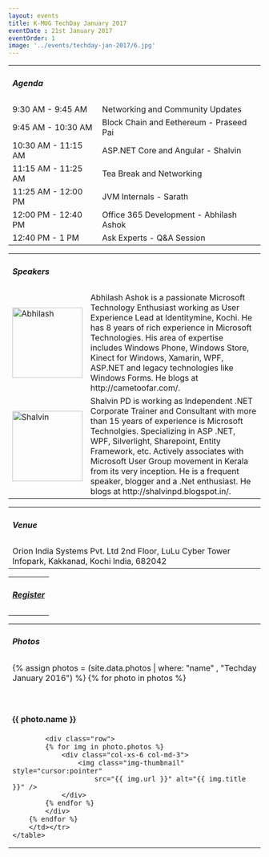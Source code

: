 ```yaml
---
layout: events
title: K-MUG TechDay January 2017
eventDate : 21st January 2017
eventOrder: 1
image: '../events/techday-jan-2017/6.jpg'
---
```

<div class="col-lg-10 col-lg-offset-1 text-center">
    <table class="table">
        <tr><td colspan="2"><h5>Agenda</h5></td></tr>
        <tr><td class="col-md-6">9:30 AM - 9:45 AM</td><td class="col-md-6">Networking and Community Updates</td></tr>
        <tr><td class="col-md-6">9:45 AM - 10:30 AM</td><td class="col-md-6">Block Chain and Eethereum - Praseed Pai</td></tr>
        <tr><td class="col-md-6">10:30 AM - 11:15 AM</td><td class="col-md-6">ASP.NET Core and Angular - Shalvin</td></tr>
        <tr><td class="col-md-6">11:15 AM - 11:25 AM</td><td class="col-md-6">Tea Break and Networking</td></tr>
        <tr><td class="col-md-6">11:25 AM - 12:00 PM</td><td class="col-md-6">JVM Internals - Sarath</td></tr>
        <tr><td class="col-md-6">12:00 PM - 12:40 PM</td><td class="col-md-6">Office 365 Development - Abhilash Ashok</td></tr>
        <tr><td class="col-md-6">12:40 PM - 1 PM</td><td class="col-md-6">Ask Experts - Q&amp;A Session</td></tr>
    </table>
    <table class="table">
        <tr><td colspan="2"><h5>Speakers</h5></td></tr>
        <tr><td class="col-md-3">
            <img src="../../img/people/abhilash.jpg" alt="Abhilash" style="width:140px; height:140px" class="img-thumbnail" />
        </td><td class="col-md-9 text-justify">Abhilash Ashok is a passionate Microsoft Technology Enthusiast working as User Experience Lead at Identitymine, Kochi. He has 8 years of rich experience in Microsoft Technologies. His area of expertise includes Windows Phone, Windows Store, Kinect for Windows, Xamarin, WPF, ASP.NET and legacy technologies like Windows Forms. He blogs at http://cametoofar.com/.</td></tr>
         <tr><td class="col-md-3">
            <img src="../../img/people/shalvin.jpg" alt="Shalvin" style="width:140px; height:140px" class="img-thumbnail" />
        </td><td class="col-md-9 text-justify">Shalvin PD is working as Independent .NET Corporate Trainer and Consultant with more than 15 years of experience is Microsoft Technolgies. Specializing in ASP .NET, WPF, Silverlight, Sharepoint, Entity Framework, etc. Actively associates with Microsoft User Group movement in Kerala from its very inception. He is a frequent speaker, blogger and a .Net enthusiast.  He blogs at http://shalvinpd.blogspot.in/.</td></tr>
    </table>
    <table class="table">
        <tr><td colspan="2"><h5>Venue</h5></td></tr>
        <tr><td colspan="2">
        Orion India Systems Pvt. Ltd
        2nd Floor, LuLu Cyber Tower
        Infopark, Kakkanad, Kochi
        India, 682042
        </td></tr>
    </table>
    <table class="table">
        <tr><td colspan="2"><h5><a href="https://kumgtechdayjan2017.eventbrite.com">Register</a></h5></td></tr>
    </table>
<table class="table">
        <tr><td colspan="2"><h5>Photos</h5></td></tr>
        <tr><td colspan="2">
        {% assign photos = (site.data.photos | where: "name" , "Techday January 2016") %}
        {% for photo in photos %}
            <div id="{{ photo.name | replace:' ','-' }}"></div><br/><br/>
            <div class="col-lg-10 col-lg-offset-1">
            <h4>{{ photo.name }}</h4>
            </div>

            <div class="row">
            {% for img in photo.photos %}
                <div class="col-xs-6 col-md-3">
                    <img class="img-thumbnail" style="cursor:pointer" 
                        src="{{ img.url }}" alt="{{ img.title }}" />
                </div>
            {% endfor %}
            </div>
        {% endfor %}
        </td></tr>
    </table>
</div>